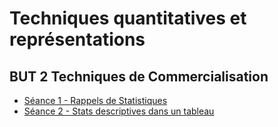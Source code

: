 # Techniques quantitatives et représentations

## BUT 2 Techniques de Commercialisation

- [Séance 1 - Rappels de Statistiques](seance1--rappels-stats.pdf)
- [Séance 2 - Stats descriptives dans un tableau](seance2--stats-sur-tableur)

<!--

- TC Cherbourg Stats :
    - Découpage du cours en petite séquence de 15 à 30 minutes
    - Faire des séances 15 à 30 minutes, suivies de 1h d'exercice
    - Tableur : simplifier le TP2 (attention à logements autres par exemple)
    - Ajouter un ou deux TPs de manipulation Excel avec des graphiques
    - Programme des 9 séances
        1. Rappel de stats desc + 1ère manipulation dans un tableur (calculs et graphiques ?)
        2. Pourquoi la statistique inférentielle ? loi + IC
        3. Loi de Bernouilli et Loi Binomiale + exercices sur tableur (?)
        4. Loi de Poisson + exercices sur tableur (?)
        5. Loi Normale + exercices sur tableur (?)
        6. Test
        7. TP données réelles
        8. Evaluation finale

Fiche module dans le PN :

Descriptif

Contribution au développement de la ou des compétences ciblées :
- Savoir mettre en œuvre des modèles de prévision et d’approche probabiliste dans des situations simples
- Développer un esprit critique et un esprit d’analyse
- Savoir identifier la loi de probabilité régissant un phénomène
- Savoir poser des hypothèses

Contenus :
- Problèmes de dénombrement
- Calcul de probabilités élémentaires et de probabilités conditionnelles
- Variables aléatoires
- Lois de probabilités usuelles (binomiale, poisson, normale)
- Test d’ajustement (Khi-2)


-->
